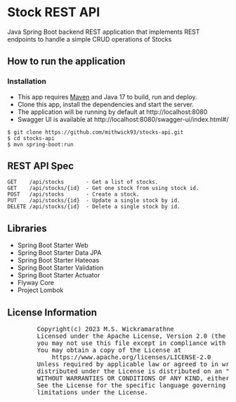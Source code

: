 # Stock REST API

Java Spring Boot backend REST application that implements REST endpoints to handle a simple CRUD operations of Stocks

## How to run the application

### Installation

* This app requires [Maven](https://maven.apache.org/download.cgi) and Java 17 to build, run and deploy.
* Clone this app, install the dependencies and start the server.
* The application will be running by default at http://localhost:8080
* Swagger UI is available at http://localhost:8080/swagger-ui/index.html#/

```
$ git clone https://github.com/mithwick93/stocks-api.git
$ cd stocks-api
$ mvn spring-boot:run
```

## REST API Spec

```
GET    /api/stocks       - Get a list of stocks.
GET    /api/stocks/{id}  - Get one stock from using stock id.
POST   /api/stocks       - Create a stock.
PUT    /api/stocks/{id}  - Update a single stock by id.
DELETE /api/stocks/{id}  - Delete a single stock by id.
```

## Libraries

* Spring Boot Starter Web
* Spring Boot Starter Data JPA
* Spring Boot Starter Hateoas
* Spring Boot Starter Validation
* Spring Boot Starter Actuator
* Flyway Core
* Project Lombok

## License Information

<pre>
        Copyright(c) 2023 M.S. Wickramarathne
        Licensed under the Apache License, Version 2.0 (the "License");
        you may not use this file except in compliance with the License.
        You may obtain a copy of the License at
            https://www.apache.org/licenses/LICENSE-2.0
        Unless required by applicable law or agreed to in writing, software
        distributed under the License is distributed on an "AS IS" BASIS,
        WITHOUT WARRANTIES OR CONDITIONS OF ANY KIND, either express or implied.
        See the License for the specific language governing permissions and
        limitations under the License.
</pre>